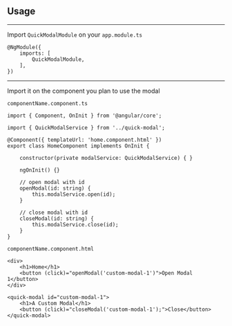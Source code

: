 ## Usage

---

Import `QuickModalModule` on your `app.module.ts`

```(typescript)
@NgModule({
    imports: [
        QuickModalModule,
    ],
})
```

---

Import it on the component you plan to use the modal

`componentName.component.ts`

```(typescript)
import { Component, OnInit } from '@angular/core';

import { QuickModalService } from '../quick-modal';

@Component({ templateUrl: 'home.component.html' })
export class HomeComponent implements OnInit {

    constructor(private modalService: QuickModalService) { }

    ngOnInit() {}

    // open modal with id
    openModal(id: string) {
        this.modalService.open(id);
    }

    // close modal with id
    closeModal(id: string) {
        this.modalService.close(id);
    }
}
```

`componentName.component.html`

```(html)
<div>
    <h1>Home</h1>
    <button (click)="openModal('custom-modal-1')">Open Modal 1</button>
</div>

<quick-modal id="custom-modal-1">
    <h1>A Custom Modal</h1>
    <button (click)="closeModal('custom-modal-1');">Close</button>
</quick-modal>
```
